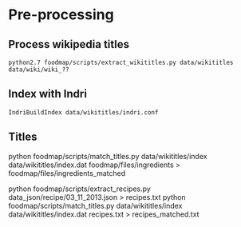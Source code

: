 # Pre-processing

## Process wikipedia titles

    python2.7 foodmap/scripts/extract_wikititles.py data/wikititles data/wiki/wiki_??

## Index with Indri

    IndriBuildIndex data/wikititles/indri.conf

## Titles

python foodmap/scripts/match_titles.py data/wikititles/index data/wikititles/index.dat foodmap/files/ingredients > foodmap/files/ingredients_matched

python foodmap/scripts/extract_recipes.py data_json/recipe/03_11_2013.json  > recipes.txt
python foodmap/scripts/match_titles.py data/wikititles/index data/wikititles/index.dat recipes.txt > recipes_matched.txt
